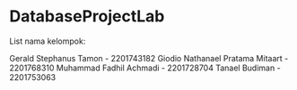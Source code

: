 # DatabaseProjectLab

List nama kelompok:

Gerald Stephanus Tamon - 2201743182
Giodio Nathanael Pratama Mitaart - 2201768310
Muhammad Fadhil Achmadi - 2201728704
Tanael Budiman - 2201753063
